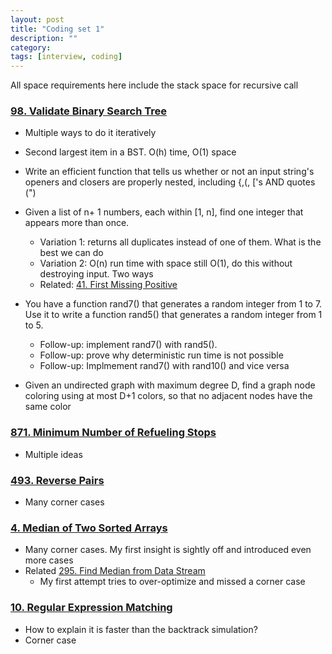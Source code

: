 ```yaml
---
layout: post
title: "Coding set 1" 
description: ""
category: 
tags: [interview, coding]
---
```


All space requirements here include the stack space for recursive call

### [98. Validate Binary Search Tree](https://leetcode.com/submissions/detail/365388903/)
* Multiple ways to do it iteratively

* Second largest item in a BST. O(h) time, O(1) space
* Write an efficient function that tells us whether or not an input string's openers and closers are properly nested, including {,(, ['s AND quotes (")
* Given a list of n+ 1 numbers, each within [1, n], find one integer that appears more than once.
  * Variation 1: returns all duplicates instead of one of them. What is the best we can do
  * Variation 2: O(n) run time with space still O(1), do this without destroying input. Two ways
  * Related: [41. First Missing Positive](https://leetcode.com/submissions/detail/361721528/)
* You have a function rand7() that generates a random integer from 1 to 7. Use it to write a function rand5() that generates a random integer from 1 to 5. 
  * Follow-up: implement rand7() with rand5(). 
  * Follow-up: prove why deterministic run time is not possible
  * Follow-up: Implmement rand7() with rand10() and vice versa
* Given an undirected graph with maximum degree D, find a graph node coloring using at most D+1 colors, so that no adjacent nodes have the same color

### [871. Minimum Number of Refueling Stops](https://leetcode.com/submissions/detail/341339374/)
* Multiple ideas

### [493. Reverse Pairs](https://leetcode.com/submissions/detail/341479345/)
* Many corner cases

### [4. Median of Two Sorted Arrays](https://leetcode.com/submissions/detail/356156488/)
* Many corner cases. My first insight is sightly off and introduced even more cases
* Related [295. Find Median from Data Stream](https://leetcode.com/submissions/detail/361113610/)
  * My first attempt tries to over-optimize and missed a corner case

### [10. Regular Expression Matching](https://leetcode.com/submissions/detail/356396270/)
* How to explain it is faster than the backtrack simulation?
* Corner case
